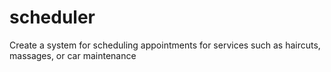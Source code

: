 # scheduler
Create a system for scheduling appointments for services such as haircuts, massages, or car maintenance
